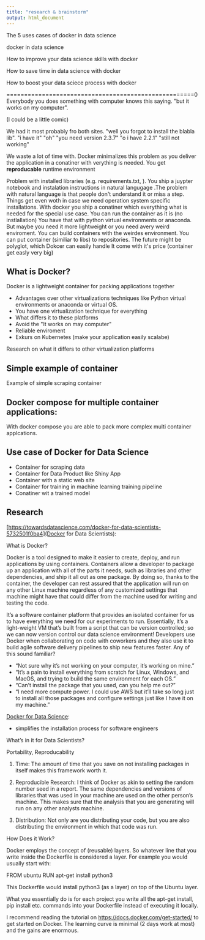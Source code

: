 ```yaml
---
title: "research & brainstorm"
output: html_document
---
```




The 5 uses cases of docker in data science

docker in data science

How to improve your data science skills with docker

How to save time in data science with docker

How to boost your data sciece process with docker
















=====================================================0
Everybody you does something with computer knows this saying. "but it works on my computer".

(I could be a little comic)

We had it most probably fro both sites. "well you forgot to install the blabla lib". 
"i have it" 
"oh"
"you need version 2.3.7"
"o i have 2.2.1"
"still not working"

We waste a lot of time with. Docker minimalizes this problem as you deliver the application in a conatiner with verything is needed. You get __reproducable__ runtime environment

Problem with installed libraries (e.g. requirements.txt, ). You ship a juypter notebook and instalation instructions in natural langugage
.The problem with natural language is that people don't understand it or miss a step. Things get even woth in case we need operation system specific installations.
With docker you ship a conatiner which everything what is needed for the special use case. You can run the container as it is (no instlallation)
You have that with python virtual environments or anaconda. But maybe you need it more lightweight or you need avery weird enviroment.
You can build containers with the weirdes environment. You can put container (similiar to libs) to repositories. The future might be polyglot, which Dokcer can easily handle
It come with it's price (container get easly very big)


## What is Docker?

Docker is a lightweight container for packing applications together

- Advantages over other virtualizations techniques like Python virtual environments or anaconda or virtual OS. 
- You have one virtualization technique for everything
- What differs it to these platforms
- Avoid the "It works on may computer"
- Reliable enviroment
- Exkurs on Kubernetes (make your application easily scalabe)


Research on what it differs to other virtualization platforms

## Simple example of container

Example of simple scraping container


## Docker compose for multiple container applications:

With docker compose you are able to pack more complex multi container applcations.


## Use case of Docker for Data Science



- Container for scraping data
- Container for Data Product like Shiny App
- Container with a static web site
- Container for training in machine learning training pipeline
- Conatiner wit a trained model





## Research

[https://towardsdatascience.com/docker-for-data-scientists-5732501f0ba4](Docker for Data Scientists):

What is Docker?


Docker is a tool designed to make it easier to create, deploy, and run applications by using containers. Containers allow a developer to package up an application with all of the parts it needs, such as libraries and other dependencies, and ship it all out as one package. By doing so, thanks to the container, the developer can rest assured that the application will run on any other Linux machine regardless of any customized settings that machine might have that could differ from the machine used for writing and testing the code.

It’s a software container platform that provides an isolated container for us to have everything we need for our experiments to run. Essentially, it’s a light-weight VM that’s built from a script that can be version controlled; so we can now version control our data science environment! Developers use Docker when collaborating on code with coworkers and they also use it to build agile software delivery pipelines to ship new features faster. Any of this sound familiar?

- “Not sure why it’s not working on your computer, it’s working on mine.”
- “It’s a pain to install everything from scratch for Linux, Windows, and MacOS, and trying to build the same environment for each OS.”
- “Can’t install the package that you used, can you help me out?”
- “I need more compute power. I could use AWS but it’ll take so long just to install all those packages and configure settings just like I have it on my machine.”


[Docker for Data Science](https://www.kdnuggets.com/2018/01/docker-data-science.html):

-  simplifies the installation process for software engineers

What’s in it for Data Scientists?


Portability, Reproducability

1. Time: The amount of time that you save on not installing packages in itself makes this framework worth it.

2. Reproducible Research: I think of Docker as akin to setting the random number seed in a report. The same dependencies and versions of libraries that was used in your machine are used on the other person’s machine. This makes sure that the analysis that you are generating will run on any other analysts machine.

3. Distribution: Not only are you distributing your code, but you are also distributing the environment in which that code was run.

How Does it Work?

Docker employs the concept of (reusable) layers. So whatever line that you write inside the Dockerfile is considered a layer. For example you would usually start with:

FROM ubuntu
RUN apt-get install python3
 

This Dockerfile would install python3 (as a layer) on top of the Ubuntu layer.

What you essentially do is for each project you write all the apt-get install, pip install etc. commands into your Dockerfile instead of executing it locally.

I recommend reading the tutorial on https://docs.docker.com/get-started/ to get started on Docker. The learning curve is minimal (2 days work at most) and the gains are enormous.
